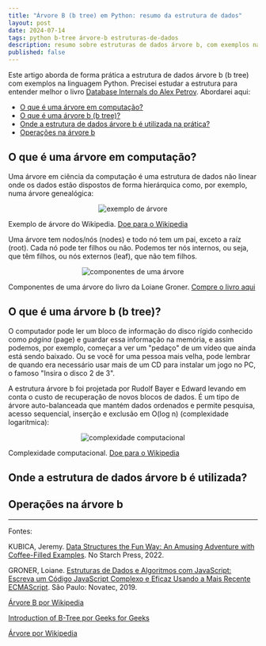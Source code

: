 ```yaml
---
title: "Árvore B (b tree) em Python: resumo da estrutura de dados"
layout: post
date: 2024-07-14
tags: python b-tree árvore-b estruturas-de-dados
description: resumo sobre estruturas de dados árvore b, com exemplos na linguagem Python
published: false
---
```


Este artigo aborda de forma prática a estrutura de dados árvore b (b tree) com exemplos na
linguagem Python. Precisei estudar a estrutura para entender melhor o livro [Database Internals do
Alex Petrov](https://www.amazon.com.br/Database-Internals-Distributed-Systems-English-ebook/dp/B07XW76VHZ/ref=tmm_kin_swatch_0?_encoding=UTF8&dib_tag=se&dib=eyJ2IjoiMSJ9.iKPDI1kEgUXPUM7fVhNzHBRKU60ECB7yYS_arvp13YVO7ljfQVz92YOwtP4pFGLjpJbscRV8cFm0yoGYmEOCIqnEt6CmalQy_ypBtFNZU5Dw6X1pyFV3_tzMiUcu6GTcVa81G6l3oVjBDyS2dq1ET5cx_UClN74eYlBGSjZ03pVUOddEraJ6htVhRUF-rAXCjs7EKvV991dWxAZLXzFteq5XGh-SBwTy6esZHD0wB6IrjeF53KXPafpSiDHes3esUf8HEbOewYZGdK2p8NS0LcoSSdUgvGNBTuUONERr9hg.5nzu0Qf-Mlcxt9QL0h8nwEGoJsb83kY0Fk3EmYcvtko&qid=1721200648&sr=8-1#customerReviews). Abordarei aqui:

- [O que é uma árvore em computação?](#1)
- [O que é uma árvore b (b tree)?](#2)
- [Onde a estrutura de dados árvore b é utilizada na prática?](#3)
- [Operações na árvore b](#4)

## <a name="1"></a>O que é uma árvore em computação?

Uma árvore em ciência da computação é uma estrutura de dados não linear onde os dados estão
dispostos de forma hierárquica como, por exemplo, numa árvore genealógica:

<p align="center">
<img src="../../../assets/images/abeprdedd/exemplo-de-arvore.png" alt="exemplo de árvore" />
<figcaption>Exemplo de árvore do Wikipedia. <a href="https://donate.wikimedia.org/w/index.php?title=Special:LandingPage&country=BR&uselang=pt-br&wmf_campaign=C11_Waystogive&wmf_medium=Waystogive&wmf_source=Waystogive">Doe para o Wikipedia</a>
</figcaption>
</p>

Uma árvore tem nodos/nós (nodes) e todo nó tem um pai, exceto a raíz (root). Cada nó pode ter
filhos ou não. Podemos ter nós internos, ou seja, que têm filhos, ou nós externos (leaf), que não
tem filhos.

<p align="center">
<img src="../../../assets/images/abeprdedd/componentes-de-árvores.png" alt="componentes de uma árvore" />
<figcaption>Componentes de uma árvore do livro da Loiane Groner. <a href="https://www.amazon.com.br/Estruturas-Dados-Algoritmos-Com-Javascript/dp/8575226932">Compre o livro aqui</a>
</figcaption>
</p>

## <a name="2"></a>O que é uma árvore b (b tree)?

O computador pode ler um bloco de informação do disco rígido conhecido como _página_ (page) e
guardar essa informação na memória, e assim podemos, por exemplo, começar a ver um "pedaço" de um
vídeo que ainda está sendo baixado. Ou se você for uma pessoa mais velha, pode lembrar de quando
era necessário usar mais de um CD para instalar um jogo no PC, o famoso "Insira o disco 2 de 3".

A estrutura árvore b foi projetada por Rudolf Bayer e Edward levando em conta o custo de recuperação
de novos blocos de dados. É um tipo de árvore auto-balanceada que mantém dados ordenados e permite
pesquisa, acesso sequencial, inserção e exclusão em O(log n) (complexidade logaritmica):

<p align="center">
<img src="../../../assets/images/abeprdedd/complexidade-computacional.svg" alt="complexidade computacional" />
<figcaption>Complexidade computacional. <a href="https://donate.wikimedia.org/w/index.php?title=Special:LandingPage&country=BR&uselang=pt-br&wmf_campaign=C11_Waystogive&wmf_medium=Waystogive&wmf_source=Waystogive">Doe para o Wikipedia</a> 
</figcaption>
</p>

## <a name="3"></a>Onde a estrutura de dados árvore b é utilizada?

## <a name="4"></a>Operações na árvore b

---

Fontes:

KUBICA, Jeremy. [Data Structures the Fun Way: An Amusing Adventure with Coffee-Filled Examples](https://www.amazon.com.br/Data-Structures-Fun-Way-Coffee-Filled-ebook/dp/B09WJYH4KL/ref=sr_1_1?__mk_pt_BR=%C3%85M%C3%85%C5%BD%C3%95%C3%91&crid=3JQIDS5K8P3GG&dib=eyJ2IjoiMSJ9.QIWC9DMjgGndOeVZ8TueG1NaaAaeBHi_f43t0_vGziQTLLJp3WHQWyju-elvYw3qqODWLKP7E64irB6Wvb8SHA8MGwS5V4BEUtJWmlhHwpblKy9uwPzhqmu9ILCM7gfevK9lNZWoeVaehXegpqdOEcXogE8KIuElJ5QAbharQmF8TGBYIo4tDxEBbkwXeH0TlCLsw5oQ0N49pF1aIvOKiNxDmIKvukMwhcil63cYEq1eB0TrX67VKrf7HH2rNJDX8NL1YBS3nxHP7smOM8edhYArDxGP1FWUrVXXzKFDMaQ.BETUaToSJ1iIHnBo9FftF4rJ29wpoaa74M_Yv6cZdcA&dib_tag=se&keywords=data+structures+the+fun+way&qid=1721200845&sprefix=data+structures+the+fun+way%2Caps%2C148&sr=8-1).
No Starch Press, 2022.

GRONER, Loiane. [Estruturas de Dados e Algoritmos com JavaScript: Escreva um Código JavaScript
Complexo e Eficaz Usando a Mais Recente ECMAScript](https://www.amazon.com.br/Estruturas-Dados-Algoritmos-Com-Javascript/dp/8575226932). São Paulo: Novatec, 2019.

[Árvore B por Wikipedia](https://pt.wikipedia.org/wiki/%C3%81rvore_B)

[Introduction of B-Tree por Geeks for Geeks](https://www.geeksforgeeks.org/introduction-of-b-tree-2/)

[Árvore por Wikipedia](<https://pt.wikipedia.org/wiki/%C3%81rvore_(estrutura_de_dados)>)
